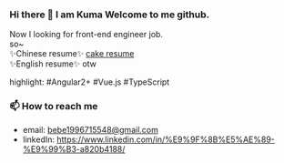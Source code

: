 ### Hi there 👋 I am Kuma Welcome to me github.

Now I looking for front-end engineer job.  
so~  
✨Chinese resume✨ [cake resume](https://www.cakeresume.com/46kuma)  
✨English resume✨ otw  

highlight: #Angular2+ #Vue.js #TypeScript  


### 📫 How to reach me
- email: bebe1996715548@gmail.com
- linkedIn: https://www.linkedin.com/in/%E9%9F%8B%E5%AE%89-%E9%99%B3-a820b4188/
<!--
**bebe199671554/bebe199671554** is a ✨ _special_ ✨ repository because its `README.md` (this file) appears on your GitHub profile.

Here are some ideas to get you started:

- 🔭 I’m currently working on ...
- 🌱 I’m currently learning ...
- 👯 I’m looking to collaborate on ...
- 🤔 I’m looking for help with ...
- 💬 Ask me about ...
- 📫 How to reach me: ...
- 😄 Pronouns: ...
- ⚡ Fun fact: ...
-->
